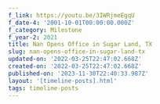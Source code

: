```yaml
---
f_link: https://youtu.be/3IWRjmeEgqU
f_date-4: '2001-10-01T00:00:00.000Z'
f_category: Milestone
f_year-2: 2021
title: Nan Opens Office in Sugar Land, TX
slug: nan-opens-office-in-sugar-land-tx
updated-on: '2022-03-25T22:47:02.668Z'
created-on: '2022-03-25T22:47:02.668Z'
published-on: '2023-11-30T22:40:33.987Z'
layout: '[timeline-posts].html'
tags: timeline-posts
---
```



